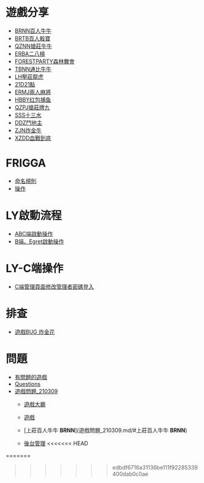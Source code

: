# 遊戲分享
* [BRNN百人牛牛](game/brnn.md)
* [BRTB百人骰寶](game/brtb.md)
* [QZNN搶莊牛牛](game/qznn.md)
* [ERBA二八槓](game/erba.md)
* [FORESTPARTY森林舞會](game/forestparty.md)
* [TBNN通比牛牛](game/tbnn.md)
* [LH壓莊龍虎](game/lh.md)
* [21D21點](game/21d.md)
* [ERMJ兩人麻將](game/ERMJ.md)
* [HBBY红包捕鱼](game/HBBY.md)
* [QZPJ搶莊牌九](game/QZPJ.md)
* [SSS十三水](game/SSS.md)
* [DDZ鬥地主](game/ddz.md)
* [ZJN炸金牛](game/zjn.md)
* [XZDD血戰到底](game/xzdd.md)

# FRIGGA
* [命名規則](frigga/命名規則.md)
* [操作](frigga/操作.md)
# LY啟動流程
* [ABC端啟動操作](ly-start-process/ABC端啟動操作.md)
* [B端、Egret啟動操作](ly-start-process/b_and_egret.md)
# LY-C端操作
* [C端管理頁面修改管理者密碼登入](ly-c/C端管理頁面修改管理者密碼登入.md)
# 排查
* [遊戲BUG 炸金花](排查/遊戲BUG_炸金花.md)
# 問題
* [有問題的遊戲](問題/有問題的遊戲.md)
* [Questions](問題/Questions.md)
* [遊戲問題_210309](遊戲問題_210309.md)
    * [遊戲大廳](遊戲問題_210309.md/#遊戲大廳)
    * [遊戲](遊戲問題_210309.md/#遊戲)
     * [上莊百人牛牛 __BRNN__](遊戲問題_210309.md/#上莊百人牛牛 __BRNN__)

    * [後台管理](遊戲問題_210309.md/#後台管理)
<<<<<<< HEAD
    
=======

>>>>>>> edbdf6716a31136be111f92285339400dab0c0ae

